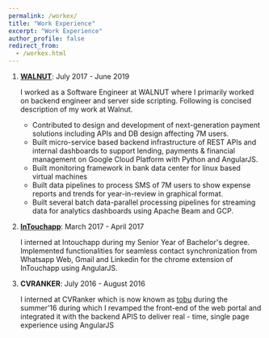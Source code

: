 ```yaml
---
permalink: /workex/
title: "Work Experience"
excerpt: "Work Experience"
author_profile: false
redirect_from:
  - /workex.html
---
```



1. **[WALNUT](https://www.getwalnut.com/)**: July 2017 - June 2019

    I worked as a Software Engineer at WALNUT where I primarily worked on backend engineer and server side scripting. Following is concised description of my work at Walnut.
    - Contributed to design and development of next-generation payment solutions including APIs and DB design affecting 7M users.
    - Built micro-service based backend infrastructure of REST APIs and internal dashboards to support lending, payments & financial management on Google Cloud Platform with Python and AngularJS.
    - Built monitoring framework in bank data center for linux based virtual machines
    - Built data pipelines to process SMS of 7M users to show expense reports and trends for year-in-review in graphical format.
    - Built several batch data-parallel processing pipelines for streaming data for analytics dashboards using Apache Beam and GCP.

2. **[InTouchapp](https://www.intouchapp.com/)**: March 2017 - April 2017

   I interned at Intouchapp during my Senior Year of Bachelor's degree. Implemented functionalities for seamless contact synchronization from Whatsapp Web, Gmail and Linkedin for the chrome extension of InTouchapp using AngularJS.

3. **CVRANKER**: July 2016 - August 2016
   
   I interned at CVRanker which is now known as [tobu](https://www.tobu.cloud/home) during the summer'16 during which I revamped the front-end of the web portal and integrated it with the backend APIS to deliver real - time, single page experience using AngularJS